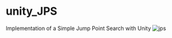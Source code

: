 # unity_JPS
Implementation of a Simple Jump Point Search with Unity
![jps](https://github.com/user-attachments/assets/207bb76f-fd54-45d5-9412-227dd32a5405)
